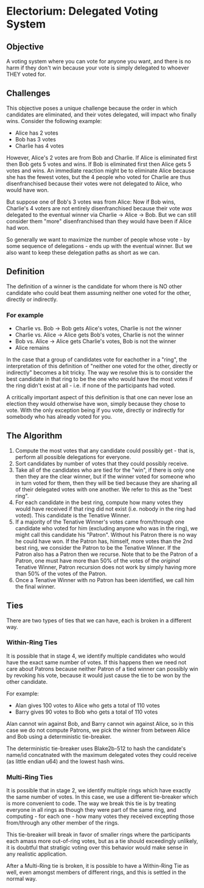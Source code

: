 # Electorium: Delegated Voting System

## Objective
A voting system where you can vote for anyone you want, and there is no harm if they
don't win because your vote is simply delegated to whoever THEY voted for.

## Challenges
This objective poses a unique challenge because the order in which candidates are
eliminated, and their votes delegated, will impact who finally wins. Consider the
following example:

* Alice has 2 votes
* Bob has 3 votes
* Charlie has 4 votes

However, Alice's 2 votes are from Bob and Charlie.
If Alice is eliminated first then Bob gets 5 votes and wins. If Bob is eliminated
first then Alice gets 5 votes and wins. An immediate reaction might be to eliminate
Alice because she has the fewest votes, but the 4 people who voted for Charlie are
thus disenfranchised because their votes were not delegated to Alice, who would have
won.

But suppose one of Bob's 3 votes was from Alice: Now if Bob wins, Charlie's 4 voters
are not entirely disenfranchised because their vote *was* delegated to the eventual
winner via Charlie -> Alice -> Bob. But we can still consider them "more"
disenfranchised than they would have been if Alice had won.

So generally we want to maximize the number of people whose vote - by some sequence of
delegations - ends up with the eventual winner. But we also want to keep these
delegation paths as short as we can.

## Definition
The definition of a winner is the candidate for whom there is NO other candidate who
could beat them assuming neither one voted for the other, directly or indirectly.

### For example
* Charlie vs. Bob -> Bob gets Alice's votes, Charlie is not the winner
* Charlie vs. Alice -> Alice gets Bob's votes, Charlie is not the winner
* Bob vs. Alice -> Alice gets Charlie's votes, Bob is not the winner
* Alice remains

In the case that a group of candidates vote for eachother in a "ring", the
interpretation of this definition of "neither one voted for the other, directly or
indirectly" becomes a bit tricky. The way we resolve this is to consider the best
candidate in that ring to be the one who would have the most votes if the ring didn't
exist at all - i.e. if none of the participants had voted.

A critically important aspect of this definition is that one can never lose an
election they would otherwise have won, simply because they chose to vote. With the
only exception being if you vote, directly or indirectly for somebody who has already
voted for you.

## The Algorithm
1. Compute the most votes that any candidate could possibly get - that is, perform
    all possible delegations for everyone.
2. Sort candidates by number of votes that they could possibly receive.
3. Take all of the candidates who are tied for the "win", if there is only one then
    they are the clear winner, but if the winner voted for someone who in turn voted
    for them, then they will be tied because they are sharing all of their delegated
    votes with one another. We refer to this as the "best ring".
4. For each candidate in the best ring, compute how many votes they would have
    received if that ring did not exist (i.e. nobody in the ring had voted).
    This candidate is the Tenative Winner.
5. If a majority of the Tenative Winner's votes came from/through one candidate
    who voted for him (excluding anyone who was in the ring), we might call this
    candidate his "Patron". Without his Patron there is no way he could have won.
    If the Patron has, himself, more votes than the 2nd best ring, we consider the
    Patron to be the Tenative Winner. If the Patron also has a Patron then we
    recurse. Note that to be the Patron of a Patron, one must have more than 50% of
    the votes of the *original* Tenative Winner, Patron recursion does not work by simply
    having more than 50% of the votes of the Patron.
6. Once a Tenative Winner with no Patron has been identified, we call him the final
    winner.

## Ties

There are two types of ties that we can have, each is broken in a different way.

### Within-Ring Ties

It is possible that in stage 4, we identify multiple candidates who would have the
exact same number of votes. If this happens then we need not care about Patrons
because neither Patron of a tied winner can possibly win by revoking his vote,
because it would just cause the tie to be won by the other candidate.

For example:
* Alan gives 100 votes to Alice who gets a total of 110 votes
* Barry gives 90 votes to Bob who gets a total of 110 votes

Alan cannot win against Bob, and Barry cannot win against Alice, so in this case we
do not compute Patrons, we pick the winner from between Alice and Bob using a
deterministic tie-breaker.

The deterministic tie-breaker uses Blake2b-512 to hash the candidate's name/id
concatnated with the maximum delegated votes they could receive (as little endian u64)
and the lowest hash wins.

### Multi-Ring Ties
It is possible that in stage 2, we identify multiple rings which have exactly the same
number of votes. In this case, we use a different tie-breaker which is more convenient
to code. The way we break this tie is by treating everyone in all rings as though they
were part of the same ring, and computing - for each one - how many votes they received
excepting those from/through any other member of the rings.

This tie-breaker will break in favor of smaller rings where the participants each amass
more out-of-ring votes, but as a tie should exceedingly unlikely, it is doubtful that
stratigic voting over this behavior would make sense in any realistic application.

After a Multi-Ring tie is broken, it is possible to have a Within-Ring Tie as well,
even amongst members of different rings, and this is settled in the normal way.


